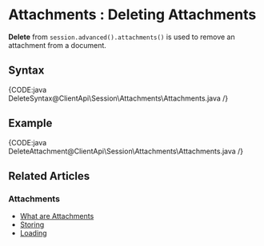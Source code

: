 # Attachments : Deleting Attachments

**Delete** from `session.advanced().attachments()` is used to remove an attachment from a document.

## Syntax

{CODE:java DeleteSyntax@ClientApi\Session\Attachments\Attachments.java /}

## Example

{CODE:java DeleteAttachment@ClientApi\Session\Attachments\Attachments.java /}

## Related Articles

### Attachments

- [What are Attachments](../../../client-api/session/attachments/what-are-attachments)
- [Storing](../../../client-api/session/attachments/storing)
- [Loading](../../../client-api/session/attachments/loading)
